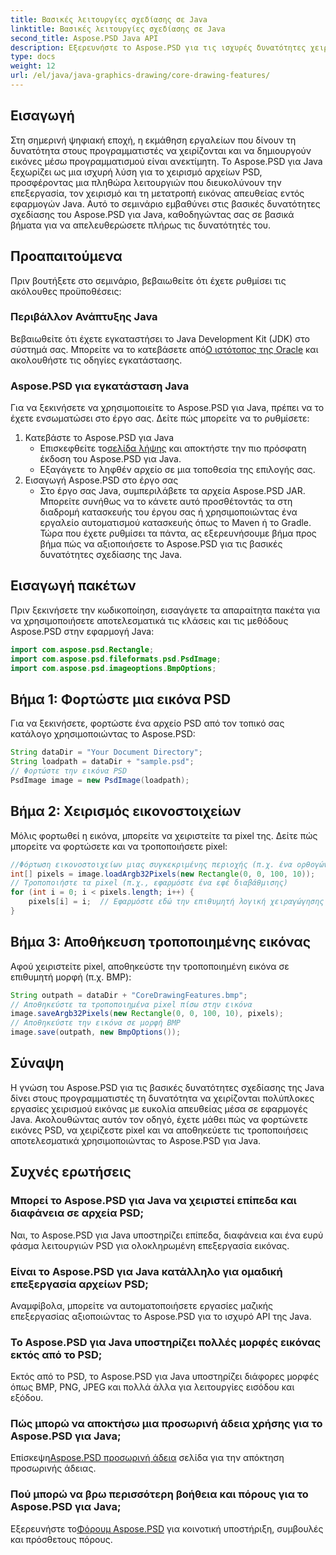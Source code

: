 ```yaml
---
title: Βασικές λειτουργίες σχεδίασης σε Java
linktitle: Βασικές λειτουργίες σχεδίασης σε Java
second_title: Aspose.PSD Java API
description: Εξερευνήστε το Aspose.PSD για τις ισχυρές δυνατότητες χειρισμού εικόνας της Java. Μάθετε πώς να φορτώνετε, να χειρίζεστε και να αποθηκεύετε εικόνες PSD μέσω προγραμματισμού.
type: docs
weight: 12
url: /el/java/java-graphics-drawing/core-drawing-features/
---
```

## Εισαγωγή
Στη σημερινή ψηφιακή εποχή, η εκμάθηση εργαλείων που δίνουν τη δυνατότητα στους προγραμματιστές να χειρίζονται και να δημιουργούν εικόνες μέσω προγραμματισμού είναι ανεκτίμητη. Το Aspose.PSD για Java ξεχωρίζει ως μια ισχυρή λύση για το χειρισμό αρχείων PSD, προσφέροντας μια πληθώρα λειτουργιών που διευκολύνουν την επεξεργασία, τον χειρισμό και τη μετατροπή εικόνας απευθείας εντός εφαρμογών Java. Αυτό το σεμινάριο εμβαθύνει στις βασικές δυνατότητες σχεδίασης του Aspose.PSD για Java, καθοδηγώντας σας σε βασικά βήματα για να απελευθερώσετε πλήρως τις δυνατότητές του.
## Προαπαιτούμενα
Πριν βουτήξετε στο σεμινάριο, βεβαιωθείτε ότι έχετε ρυθμίσει τις ακόλουθες προϋποθέσεις:
### Περιβάλλον Ανάπτυξης Java
 Βεβαιωθείτε ότι έχετε εγκαταστήσει το Java Development Kit (JDK) στο σύστημά σας. Μπορείτε να το κατεβάσετε από[Ο ιστότοπος της Oracle](https://www.oracle.com/java/technologies/javase-jdk11-downloads.html) και ακολουθήστε τις οδηγίες εγκατάστασης.
### Aspose.PSD για εγκατάσταση Java
Για να ξεκινήσετε να χρησιμοποιείτε το Aspose.PSD για Java, πρέπει να το έχετε ενσωματώσει στο έργο σας. Δείτε πώς μπορείτε να το ρυθμίσετε:
1. Κατεβάστε το Aspose.PSD για Java
   -  Επισκεφθείτε το[σελίδα λήψης](https://releases.aspose.com/psd/java/) και αποκτήστε την πιο πρόσφατη έκδοση του Aspose.PSD για Java.
   - Εξαγάγετε το ληφθέν αρχείο σε μια τοποθεσία της επιλογής σας.
2. Εισαγωγή Aspose.PSD στο έργο σας
   - Στο έργο σας Java, συμπεριλάβετε τα αρχεία Aspose.PSD JAR. Μπορείτε συνήθως να το κάνετε αυτό προσθέτοντάς τα στη διαδρομή κατασκευής του έργου σας ή χρησιμοποιώντας ένα εργαλείο αυτοματισμού κατασκευής όπως το Maven ή το Gradle.
Τώρα που έχετε ρυθμίσει τα πάντα, ας εξερευνήσουμε βήμα προς βήμα πώς να αξιοποιήσετε το Aspose.PSD για τις βασικές δυνατότητες σχεδίασης της Java.
## Εισαγωγή πακέτων
Πριν ξεκινήσετε την κωδικοποίηση, εισαγάγετε τα απαραίτητα πακέτα για να χρησιμοποιήσετε αποτελεσματικά τις κλάσεις και τις μεθόδους Aspose.PSD στην εφαρμογή Java:
```java
import com.aspose.psd.Rectangle;
import com.aspose.psd.fileformats.psd.PsdImage;
import com.aspose.psd.imageoptions.BmpOptions;
```
## Βήμα 1: Φορτώστε μια εικόνα PSD
Για να ξεκινήσετε, φορτώστε ένα αρχείο PSD από τον τοπικό σας κατάλογο χρησιμοποιώντας το Aspose.PSD:
```java
String dataDir = "Your Document Directory";
String loadpath = dataDir + "sample.psd";
// Φορτώστε την εικόνα PSD
PsdImage image = new PsdImage(loadpath);
```
## Βήμα 2: Χειρισμός εικονοστοιχείων
Μόλις φορτωθεί η εικόνα, μπορείτε να χειριστείτε τα pixel της. Δείτε πώς μπορείτε να φορτώσετε και να τροποποιήσετε pixel:
```java
//Φόρτωση εικονοστοιχείων μιας συγκεκριμένης περιοχής (π.χ. ένα ορθογώνιο 100x10 που ξεκινά από την επάνω αριστερή γωνία)
int[] pixels = image.loadArgb32Pixels(new Rectangle(0, 0, 100, 10));
// Τροποποιήστε τα pixel (π.χ., εφαρμόστε ένα εφέ διαβάθμισης)
for (int i = 0; i < pixels.length; i++) {
    pixels[i] = i;  // Εφαρμόστε εδώ την επιθυμητή λογική χειραγώγησης
}
```
## Βήμα 3: Αποθήκευση τροποποιημένης εικόνας
Αφού χειριστείτε pixel, αποθηκεύστε την τροποποιημένη εικόνα σε επιθυμητή μορφή (π.χ. BMP):
```java
String outpath = dataDir + "CoreDrawingFeatures.bmp";
// Αποθηκεύστε τα τροποποιημένα pixel πίσω στην εικόνα
image.saveArgb32Pixels(new Rectangle(0, 0, 100, 10), pixels);
// Αποθηκεύστε την εικόνα σε μορφή BMP
image.save(outpath, new BmpOptions());
```

## Σύναψη
Η γνώση του Aspose.PSD για τις βασικές δυνατότητες σχεδίασης της Java δίνει στους προγραμματιστές τη δυνατότητα να χειρίζονται πολύπλοκες εργασίες χειρισμού εικόνας με ευκολία απευθείας μέσα σε εφαρμογές Java. Ακολουθώντας αυτόν τον οδηγό, έχετε μάθει πώς να φορτώνετε εικόνες PSD, να χειρίζεστε pixel και να αποθηκεύετε τις τροποποιήσεις αποτελεσματικά χρησιμοποιώντας το Aspose.PSD για Java.
## Συχνές ερωτήσεις
### Μπορεί το Aspose.PSD για Java να χειριστεί επίπεδα και διαφάνεια σε αρχεία PSD;
Ναι, το Aspose.PSD για Java υποστηρίζει επίπεδα, διαφάνεια και ένα ευρύ φάσμα λειτουργιών PSD για ολοκληρωμένη επεξεργασία εικόνας.
### Είναι το Aspose.PSD για Java κατάλληλο για ομαδική επεξεργασία αρχείων PSD;
Αναμφίβολα, μπορείτε να αυτοματοποιήσετε εργασίες μαζικής επεξεργασίας αξιοποιώντας το Aspose.PSD για το ισχυρό API της Java.
### Το Aspose.PSD για Java υποστηρίζει πολλές μορφές εικόνας εκτός από το PSD;
Εκτός από το PSD, το Aspose.PSD για Java υποστηρίζει διάφορες μορφές όπως BMP, PNG, JPEG και πολλά άλλα για λειτουργίες εισόδου και εξόδου.
### Πώς μπορώ να αποκτήσω μια προσωρινή άδεια χρήσης για το Aspose.PSD για Java;
 Επίσκεψη[Aspose.PSD προσωρινή άδεια](https://purchase.aspose.com/temporary-license/) σελίδα για την απόκτηση προσωρινής άδειας.
### Πού μπορώ να βρω περισσότερη βοήθεια και πόρους για το Aspose.PSD για Java;
 Εξερευνήστε το[Φόρουμ Aspose.PSD](https://forum.aspose.com/c/psd/34) για κοινοτική υποστήριξη, συμβουλές και πρόσθετους πόρους.